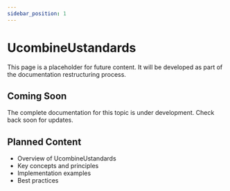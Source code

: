 ```yaml
---
sidebar_position: 1
---
```


# UcombineUstandards

This page is a placeholder for future content. It will be developed as part of the documentation restructuring process.

## Coming Soon

The complete documentation for this topic is under development. Check back soon for updates.

## Planned Content

- Overview of UcombineUstandards
- Key concepts and principles
- Implementation examples
- Best practices

